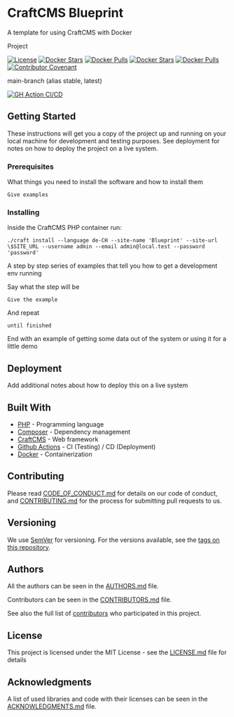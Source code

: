 # CraftCMS Blueprint

A template for using CraftCMS with Docker

Project

[![License](https://img.shields.io/github/license/d3strukt0r/craftcms-blueprint)](LICENSE.md)
[![Docker Stars](https://img.shields.io/docker/stars/d3strukt0r/craftcms-blueprint-nginx.svg?label=docker%20stars%20(nginx))][docker-nginx]
[![Docker Pulls](https://img.shields.io/docker/pulls/d3strukt0r/craftcms-blueprint-nginx.svg?label=docker%20pulls%20(nginx))][docker-nginx]
[![Docker Stars](https://img.shields.io/docker/stars/d3strukt0r/craftcms-blueprint-php.svg?label=docker%20stars%20(php))][docker-php]
[![Docker Pulls](https://img.shields.io/docker/pulls/d3strukt0r/craftcms-blueprint-php.svg?label=docker%20pulls%20(php))][docker-php]
[![Contributor Covenant](https://img.shields.io/badge/Contributor%20Covenant-2.0-4baaaa.svg)](.github/CODE_OF_CONDUCT.md)

main-branch (alias stable, latest)

[![GH Action CI/CD](https://github.com/D3strukt0r/craftcms-blueprint/workflows/CI/CD/badge.svg?branch=main)][gh-action]
<!--
[![Codacy grade](https://img.shields.io/codacy/grade/{id}/main)][codacy]
-->

<!--
develop-branch (alias nightly)

[![GH Action CI/CD](https://github.com/D3strukt0r/craftcms-blueprint/workflows/CI/CD/badge.svg?branch=develop)][gh-action]
[![Codacy grade](https://img.shields.io/codacy/grade/{id}/develop)][codacy]
-->

## Getting Started

These instructions will get you a copy of the project up and running on your local machine for development and testing purposes. See deployment for notes on how to deploy the project on a live system.

### Prerequisites

What things you need to install the software and how to install them

```
Give examples
```

### Installing

Inside the CraftCMS PHP container run:
```shell
./craft install --language de-CH --site-name 'Blueprint' --site-url \$SITE_URL --username admin --email admin@local.test --password 'password'
```

A step by step series of examples that tell you how to get a development env running

Say what the step will be

```
Give the example
```

And repeat

```
until finished
```

End with an example of getting some data out of the system or using it for a little demo

## Deployment

Add additional notes about how to deploy this on a live system

## Built With

* [PHP](https://www.php.net/) - Programming language
* [Composer](https://getcomposer.org/) - Dependency management
* [CraftCMS](https://craftcms.com) - Web framework
* [Github Actions](https://github.com/features/actions) - CI (Testing) / CD (Deployment)
* [Docker](https://www.docker.com) - Containerization

## Contributing

Please read [CODE_OF_CONDUCT.md](.github/CODE_OF_CONDUCT.md) for details on our code of conduct, and [CONTRIBUTING.md](.github/CONTRIBUTING.md) for the process for submitting pull requests to us.

## Versioning

We use [SemVer](http://semver.org/) for versioning. For the versions available, see the [tags on this repository][gh-tags].

## Authors

All the authors can be seen in the [AUTHORS.md](.github/AUTHORS.md) file.

Contributors can be seen in the [CONTRIBUTORS.md](.github/CONTRIBUTORS.md) file.

See also the full list of [contributors][gh-contributors] who participated in this project.

## License

This project is licensed under the MIT License - see the [LICENSE.md](LICENSE.md) file for details

## Acknowledgments

A list of used libraries and code with their licenses can be seen in the [ACKNOWLEDGMENTS.md](.github/ACKNOWLEDGMENTS.md) file.

[docker-nginx]: https://hub.docker.com/repository/docker/d3strukt0r/craftcms-blueprint-nginx
[docker-php]: https://hub.docker.com/repository/docker/d3strukt0r/craftcms-blueprint-php
[gh-action]: https://github.com/D3strukt0r/craftcms-blueprint/actions
[gh-tags]: https://github.com/D3strukt0r/craftcms-blueprint/tags
[gh-contributors]: https://github.com/D3strukt0r/craftcms-blueprint/contributors
[codacy]: https://www.codacy.com/manual/D3strukt0r/craftcms-blueprint
